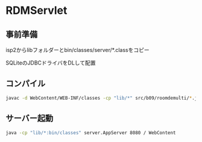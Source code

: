 # RDMServlet

## 事前準備
isp2からlibフォルダーとbin/classes/server/*.classをコピー

SQLiteのJDBCドライバをDLして配置


## コンパイル
```bash
javac -d WebContent/WEB-INF/classes -cp "lib/*" src/b09/roomdemulti/*.java
```

## サーバー起動
```bash
java -cp "lib/*:bin/classes" server.AppServer 8080 / WebContent
```
